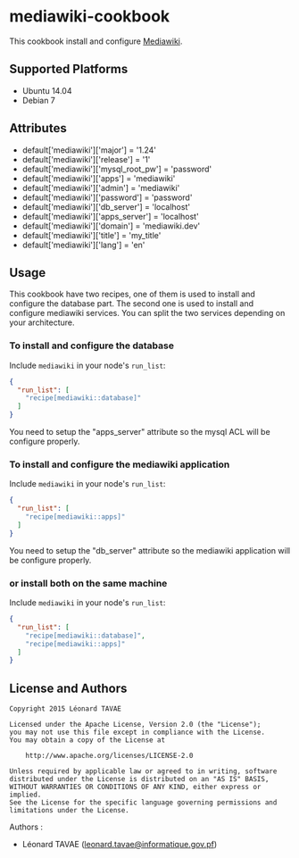 # mediawiki-cookbook

This cookbook install and configure [Mediawiki](http://www.mediawiki.org).

## Supported Platforms

* Ubuntu 14.04
* Debian 7

## Attributes

* default['mediawiki']['major'] = '1.24'
* default['mediawiki']['release'] = '1'
* default['mediawiki']['mysql_root_pw'] = 'password'
* default['mediawiki']['apps'] = 'mediawiki'
* default['mediawiki']['admin'] = 'mediawiki'
* default['mediawiki']['password'] = 'password'
* default['mediawiki']['db_server'] = 'localhost'
* default['mediawiki']['apps_server'] = 'localhost'
* default['mediawiki']['domain'] = 'mediawiki.dev'
* default['mediawiki']['title'] = 'my_title'
* default['mediawiki']['lang'] = 'en'

## Usage

This cookbook have two recipes, one of them is used to install and configure the database part. The second one is used to install and configure mediawiki services. You can split the two services depending on your architecture.

### To install and configure the database

Include `mediawiki` in your node's `run_list`:

```json
{
  "run_list": [
    "recipe[mediawiki::database]"
  ]
}
```

You need to setup the "apps_server" attribute so the mysql ACL will be configure properly.

### To install and configure the mediawiki application

Include `mediawiki` in your node's `run_list`:

```json
{
  "run_list": [
    "recipe[mediawiki::apps]"
  ]
}
```

You need to setup the "db_server" attribute so the mediawiki application will be configure properly.

### or install both on the same machine

Include `mediawiki` in your node's `run_list`:

```json
{
  "run_list": [
    "recipe[mediawiki::database]",
    "recipe[mediawiki::apps]"
  ]
}
```

## License and Authors

```
Copyright 2015 Léonard TAVAE

Licensed under the Apache License, Version 2.0 (the "License");
you may not use this file except in compliance with the License.
You may obtain a copy of the License at

    http://www.apache.org/licenses/LICENSE-2.0

Unless required by applicable law or agreed to in writing, software
distributed under the License is distributed on an "AS IS" BASIS,
WITHOUT WARRANTIES OR CONDITIONS OF ANY KIND, either express or implied.
See the License for the specific language governing permissions and
limitations under the License.
```

Authors :

* Léonard TAVAE (<leonard.tavae@informatique.gov.pf>)

